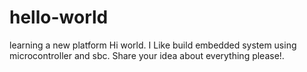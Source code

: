 # hello-world
learning a new platform 
Hi world. I Like build embedded system using microcontroller and sbc. Share your idea about everything please!.
